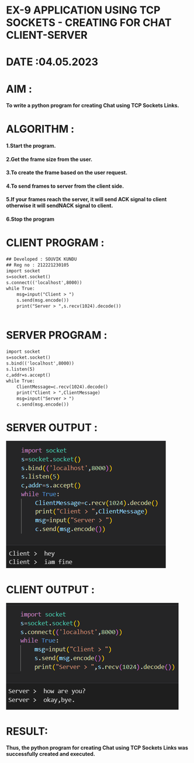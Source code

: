 # EX-9 APPLICATION USING TCP SOCKETS - CREATING FOR CHAT CLIENT-SERVER


# DATE :04.05.2023
# AIM :
#### To write a python program for creating Chat using TCP Sockets Links.

# ALGORITHM :

#### 1.Start the program.
#### 2.Get the frame size from the user.
#### 3.To create the frame based on the user request.
#### 4.To send frames to server from the client side.
#### 5.If your frames reach the server, it will send ACK signal to client otherwise it will sendNACK signal to client.
#### 6.Stop the program


# CLIENT PROGRAM :
```PY
## Developed : SOUVIK KUNDU
## Reg no : 212221230105
import socket
s=socket.socket()
s.connect(('localhost',8000))
while True:
    msg=input("Client > ")
    s.send(msg.encode())
    print("Server > ",s.recv(1024).decode())


```
# SERVER PROGRAM :
```PY
import socket
s=socket.socket()
s.bind(('localhost',8000))
s.listen(5)
c,addr=s.accept()
while True:
    ClientMessage=c.recv(1024).decode()
    print("Client > ",ClientMessage)
    msg=input("Server > ")
    c.send(msg.encode())

```

# SERVER OUTPUT :
![output](./server.png)

# CLIENT OUTPUT : 
![output](./client.png)


# RESULT:
#### Thus, the python program for creating Chat using TCP Sockets Links was successfully created and executed.



